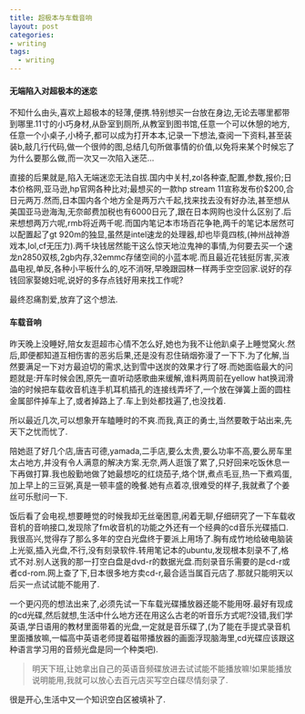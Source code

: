 ```yaml
---
title: 超极本与车载音响
layout: post
categories:
- writing
tags:
  - writing
---
```



#### 无端陷入对超极本的迷恋

不知什么由头,喜欢上超极本的轻薄,便携.特别想买一台放在身边,无论去哪里都带到哪里.11寸的小巧身材,从卧室到厕所,从教室到图书馆,任意一个可以休憩的地方,任意一个小桌子,小椅子,都可以成为打开本本,记录一下想法,查阅一下资料,甚至装装b,敲几行代码,做一个很帅的图,总结几句所做事情的价值,以免将来某个时候忘了为什么要那么做,而一次又一次陷入迷茫...

直接的后果就是,陷入无端迷恋无法自拔.国内中关村,zol各种查,配置,参数,报价;日本价格网,亚马逊,hp官网各种比对;最想买的一款hp stream 11宣称发布价$200,合日元两万.然而,日本国内各个地方全是两万六千起,找来找去没有好办法,甚至想从美国亚马逊海淘,无奈邮费加税也有6000日元了,跟在日本网购也没什么区别了.后来想想两万六呢,rmb将近两千呢.而国内笔记本市场百花争艳,两千的笔记本居然可以配置起了gt 920m的独显,虽然是intel速龙的处理器,却也毕竟四核,(神州战神游戏本,lol,cf无压力).两千块钱居然能干这么惊天地泣鬼神的事情,为何要去买一个速龙n2850双核,2gb内存,32emmc存储空间的小蓝本呢.而且最近花钱挺厉害,买液晶电视,单反,各种小平板什么的,吃不消呀,早晚跟园林一样两手空空回家.说好的存钱回家娶媳妇呢,说好的多存点钱好用来找工作呢?

最终忍痛割爱,放弃了这个想法.

#### 车载音响

昨天晚上没睡好,陪女友逛超市心情不怎么好,她也为我不让他趴桌子上睡觉窝火.然后,即便都知道互相伤害的恶劣后果,还是没有忍住硝烟弥漫了一下下.为了化解,当然要满足一下对方最迫切的需求,达到雪中送炭的效果才行了呀.而她面临最大的问题就是:开车时候会困,原先一直听动感歌曲来缓解,谁料两周前在yellow hat换润滑油的时候把车载收音机连手机耳机插孔的连接线弄坏了,一个放在弹簧上面的圆柱金属部件掉车上了,或者掉路上了.车上到处都找遍了,也没找着.

所以最近几次,可以想象开车瞌睡时的不爽.而我,真正的勇士,当然要敢于站出来,先天下之忧而忧了.

陪她逛了好几个店,唐吉可德,yamada,二手店,要么太贵,要么功率不高,要么房车里太占地方,并没有令人满意的解决方案.无奈,两人逛饿了累了,只好回来吃饭休息一下再做打算.我也殷勤地做了她最想吃的红烧茄子,烙个饼,煮点毛豆,热一下煮鸡蛋,加上早上的三豆粥,真是一顿丰盛的晚餐.她有点着凉,很难受的样子,我就煮了个姜丝可乐慰问一下.

饭后看了会电视,想要睡觉的时候我却无丝毫困意,闲着无聊,仔细研究了一下车载收音机的音响接口,发现除了fm收音机的功能之外还有一个经典的cd音乐光碟插口.我很高兴,觉得存了那么多年的空白光盘终于要派上用场了.胸有成竹地给破电脑装上光驱,插入光盘,不行,没有刻录软件.转用笔记本的ubuntu,发现根本刻录不了,格式不对.别人送我的那一打空白盘是dvd-r的数据光盘.而刻录音乐需要的是cd-r或者cd-rom.网上查了下,日本很多地方卖cd-r,最合适当属百元店了.那就只能明天以后买一点试试能不能用了.

一个更闪亮的想法出来了,必须先试一下车载光碟播放器还能不能用呀.最好有现成的cd光碟,然后就想,生活中什么地方还在用这么古老的听音乐方式呢?没错,我们学英语,学日语用的教材里面带着的光盘,一定就是音乐碟了,(为了能在手提式录音机里面播放嘛,一幅高中英语老师提着磁带播放器的画面浮现脑海里,cd光碟应该跟这种语言学习用的音频光盘是同一个种类吧).

>明天下班,让她拿出自己的英语音频碟放进去试试能不能播放嘛!如果能播放说明能用,我就可以放心去百元店买写空白碟尽情刻录了.

很是开心,生活中又一个知识空白区被填补了.
